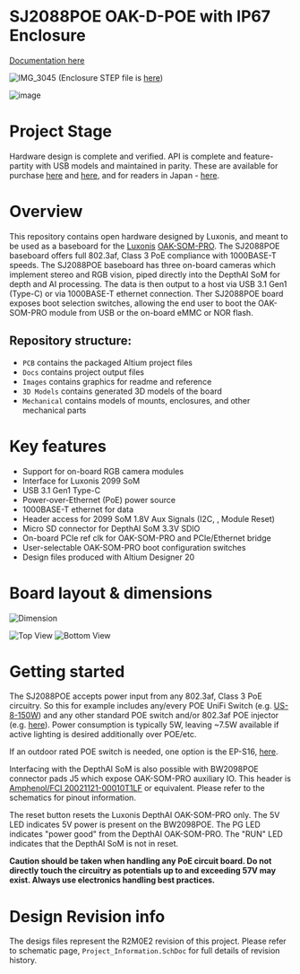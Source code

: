 # SJ2088POE OAK-D-POE with IP67 Enclosure

[Documentation here](https://docs.luxonis.com/projects/hardware/en/latest/pages/SJ2088POE.html)

![IMG_3045](https://user-images.githubusercontent.com/32992551/109262631-1cc40780-77bf-11eb-9263-034dd1b55ad4.JPG)
(Enclosure STEP file is [here](https://drive.google.com/file/d/18MleH4f2TQZvNOU39eg31wnYMboooq5U/view))

![image](https://user-images.githubusercontent.com/32992551/108413593-725d4a80-71e8-11eb-9c6a-ea0b242a53fa.png)

# Project Stage
Hardware design is complete and verified.  API is complete and feature-partity with USB models and maintained in parity.  These are available for purchase [here](https://shop.luxonis.com/collections/poe) and [here](https://store.opencv.ai/products/oak-d-poe), and for readers in Japan - [here](https://www.switch-science.com/catalog/7410/).

# Overview

This repository contains open hardware designed by Luxonis, and meant to be used as a baseboard for the [Luxonis](https://www.luxonis.com/depthai) [OAK-SOM-PRO](https://docs.luxonis.com/projects/hardware/en/latest/pages/BW2099.html). The SJ2088POE baseboard offers full 802.3af, Class 3 PoE compliance with 1000BASE-T speeds. The SJ2088POE baseboard has three on-board cameras which implement stereo and RGB vision, piped directly into the DepthAI SoM for depth and AI processing. The data is then output to a host via USB 3.1 Gen1 (Type-C) or via 1000BASE-T ethernet connection. Ther SJ2088POE board exposes boot selection switches, allowing the end user to boot the OAK-SOM-PRO module from USB or the on-board eMMC or NOR flash. 

## Repository structure:
* `PCB` contains the packaged Altium project files
* `Docs` contains project output files
* `Images` contains graphics for readme and reference
* `3D Models` contains generated 3D models of the board
* `Mechanical` contains models of mounts, enclosures, and other mechanical parts

# Key features
* Support for on-board RGB camera modules
* Interface for Luxonis 2099 SoM
* USB 3.1 Gen1 Type-C
* Power-over-Ethernet (PoE) power source
* 1000BASE-T ethernet for data
* Header access for 2099 SoM 1.8V Aux Signals (I2C, , Module Reset) 
* Micro SD connector for DepthAI SoM 3.3V SDIO
* On-board PCIe ref clk for OAK-SOM-PRO and PCIe/Ethernet bridge
* User-selectable OAK-SOM-PRO boot configuration switches
* Design files produced with Altium Designer 20


# Board layout & dimensions

![Dimension](https://github.com/luxonis/depthai-hardware/blob/master/SJ2088POE_PoE_Board/Images/oak-d-dimension.png)

![Top View](https://github.com/luxonis/depthai-hardware/blob/master/SJ2088POE_PoE_Board/Images/oak-d-top.png)
![Bottom View](https://github.com/luxonis/depthai-hardware/blob/master/SJ2088POE_PoE_Board/Images/oak-d-bottom.png)

# Getting started
The SJ2088POE accepts power input from any 802.3af, Class 3 PoE circuitry.  So this for example includes any/every POE UniFi Switch (e.g. [US-8-150W](https://www.ui.com/unifi-switching/unifi-switch-8-150w/)) and any other standard POE switch and/or 802.3af POE injector (e.g. [here](https://www.amazon.com/Injector-U-POE-af-802-3af-Supported-Ethernet/dp/B07SH2NM9F/ref=sr_1_3?dchild=1&keywords=ubiquiti+48v+poe+injector&qid=1614832809&sr=8-3)).   Power consumption is typically 5W, leaving ~7.5W available if active lighting is desired additionally over POE/etc.  

If an outdoor rated POE switch is needed, one option is the EP-S16, [here](https://store.ui.com/collections/operator-edgemax-control-points/products/edgepoint-s16).

Interfacing with the DepthAI SoM is also possible with BW2098POE connector pads J5 which expose OAK-SOM-PRO auxiliary IO. This header is [Amphenol/FCI 20021121-00010T1LF](https://octopart.com/20021121-00010t1lf-amphenol+icc+%2F+fci-93112650?r=sp) or equivalent. Please refer to the schematics for pinout information.

The reset button resets the Luxonis DepthAI OAK-SOM-PRO only.
The 5V LED indicates 5V power is present on the BW2098POE.
The PG LED indicates "power good" from the DepthAI OAK-SOM-PRO.
The "RUN" LED indicates that the DepthAI SoM is not in reset.

**Caution should be taken when handling any PoE circuit board. Do not directly touch the circuitry as potentials up to and exceeding 57V may exist. Always use electronics handling best practices.** 


# Design Revision info
The desigs files represent the R2M0E2 revision of this project. Please refer to schematic page, `Project_Information.SchDoc` for full details of revision history.
